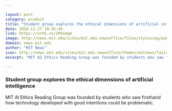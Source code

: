 ```yaml
---

layout: post
category: product
title: "Student group explores the ethical dimensions of artificial intelligence"
date: 2018-11-27 19:26:44
link: https://vrhk.co/2P61mqm
image: http://news.mit.edu/sites/mit.edu.newsoffice/files/styles/og/public/images/2018/AI-Ethics-Reading-Group-meeting-MIT-00.jpg
domain: news.mit.edu
author: "MIT News"
icon: http://news.mit.edu/sites/mit.edu.newsoffice/themes/mitnews/favicon.ico
excerpt: "MIT AI Ethics Reading Group was founded by students who saw firsthand how technology developed with good intentions could be problematic."

---
```


### Student group explores the ethical dimensions of artificial intelligence

MIT AI Ethics Reading Group was founded by students who saw firsthand how technology developed with good intentions could be problematic.